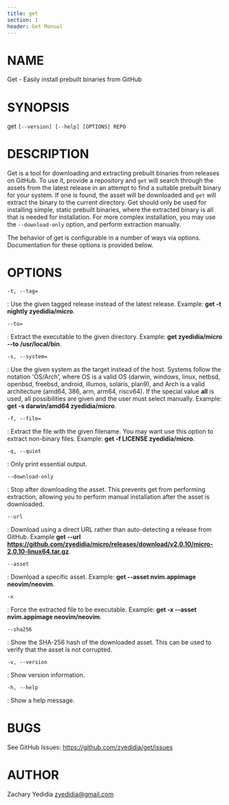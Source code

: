 ```yaml
---
title: get
section: 1
header: Get Manual
---
```


# NAME
  Get - Easily install prebuilt binaries from GitHub

# SYNOPSIS
  get `[--version] [--help] [OPTIONS] REPO`

# DESCRIPTION
  Get is a tool for downloading and extracting prebuilt binaries from releases
  on GitHub. To use it, provide a repository and `get` will search through the
  assets from the latest release in an attempt to find a suitable prebuilt
  binary for your system. If one is found, the asset will be downloaded and
  `get` will extract the binary to the current directory. Get should only be
  used for installing simple, static prebuilt binaries, where the extracted
  binary is all that is needed for installation. For more complex installation,
  you may use the `--download-only` option, and perform extraction manually.

  The behavior of get is configurable in a number of ways via options.
  Documentation for these options is provided below.

# OPTIONS
  `-t, --tag=`

:    Use the given tagged release instead of the latest release. Example: **get -t nightly zyedidia/micro**.

  `--to=`

:    Extract the executable to the given directory. Example: **get zyedidia/micro --to /usr/local/bin**.

  `-s, --system=`

:    Use the given system as the target instead of the host. Systems follow the notation 'OS/Arch', where OS is a valid OS (darwin, windows, linux, netbsd, openbsd, freebsd, android, illumos, solaris, plan9), and Arch is a valid architecture (amd64, 386, arm, arm64, riscv64). If the special value **all** is used, all possibilities are given and the user must select manually. Example: **get -s darwin/amd64 zyedidia/micro**.

  `-f, --file=`

:    Extract the file with the given filename. You may want use this option to extract non-binary files. Example: **get -f LICENSE zyedidia/micro**.

  `-q, --quiet`

:    Only print essential output.

  `--download-only`

:    Stop after downloading the asset. This prevents get from performing extraction, allowing you to perform manual installation after the asset is downloaded.

  `--url`

:    Download using a direct URL rather than auto-detecting a release from GitHub. Example **get --url https://github.com/zyedidia/micro/releases/download/v2.0.10/micro-2.0.10-linux64.tar.gz**.

  `--asset`

:    Download a specific asset. Example: **get --asset nvim.appimage neovim/neovim**.

  `-x`

:    Force the extracted file to be executable. Example: **get -x --asset nvim.appimage neovim/neovim**.

  `--sha256`

:    Show the SHA-256 hash of the downloaded asset. This can be used to verify that the asset is not corrupted.

  `-v, --version`

:    Show version information.

  `-h, --help`

:    Show a help message.

# BUGS

See GitHub Issues: <https://github.com/zyedidia/get/issues>

# AUTHOR

Zachary Yedidia <zyedidia@gmail.com>
